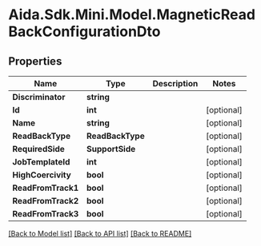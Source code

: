 # Aida.Sdk.Mini.Model.MagneticReadBackConfigurationDto

## Properties

Name | Type | Description | Notes
------------ | ------------- | ------------- | -------------
**Discriminator** | **string** |  | 
**Id** | **int** |  | [optional] 
**Name** | **string** |  | [optional] 
**ReadBackType** | **ReadBackType** |  | [optional] 
**RequiredSide** | **SupportSide** |  | [optional] 
**JobTemplateId** | **int** |  | [optional] 
**HighCoercivity** | **bool** |  | [optional] 
**ReadFromTrack1** | **bool** |  | [optional] 
**ReadFromTrack2** | **bool** |  | [optional] 
**ReadFromTrack3** | **bool** |  | [optional] 

[[Back to Model list]](../README.md#documentation-for-models) [[Back to API list]](../README.md#documentation-for-api-endpoints) [[Back to README]](../README.md)

